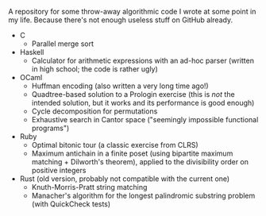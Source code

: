 A repository for some throw-away algorithmic code I wrote at some
point in my life. Because there's not enough useless stuff on GitHub
already.

* C
  * Parallel merge sort
* Haskell
  * Calculator for arithmetic expressions with an ad-hoc parser
    (written in high school; the code is rather ugly)
* OCaml
  * Huffman encoding (also written a very long time ago!)
  * Quadtree-based solution to a Prologin exercise (this is *not* the
    intended solution, but it works and its performance is good
    enough)
  * Cycle decomposition for permutations
  * Exhaustive search in Cantor space
    ("seemingly impossible functional programs")
* Ruby
  * Optimal bitonic tour (a classic exercise from CLRS)
  * Maximum antichain in a finite poset (using bipartite maximum
    matching + Dilworth's theorem), applied to the divisibility order
    on positive integers
* Rust (old version, probably not compatible with the current one)
  * Knuth-Morris-Pratt string matching
  * Manacher's algorithm for the longest palindromic substring problem
    (with QuickCheck tests)

